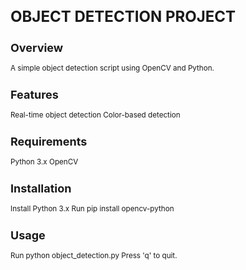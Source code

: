 
<h1 style="font-size:24px">OBJECT DETECTION PROJECT</h1>
<h2 style="font-size:18px">Overview</h2>
<small>A simple object detection script using OpenCV and Python.</small>
<h2 style="font-size:18px">Features</h2>
<small>
Real-time object detection
Color-based detection
</small>
<h2 style="font-size:18px">Requirements</h2>
<small>
Python 3.x
OpenCV
</small>
<h2 style="font-size:18px">Installation</h2>
<small>
Install Python 3.x
Run pip install opencv-python
</small>
<h2 style="font-size:18px">Usage</h2>
<small>
Run python object_detection.py
Press 'q' to quit.
